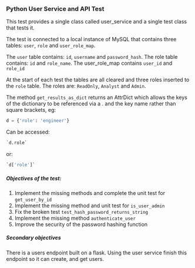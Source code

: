 ### Python User Service and API Test

This test provides a single class called user_service and a single test class that tests it. 

The test is connected to a local instance of MySQL that contains three tables:
`user`, `role` and `user_role_map`. 

The `user` table contains: `id`, `username` and `password_hash`. 
The role table contains: `id` and `role_name`. 
The user_role_map contains `user_id` and `role_id`

At the start of each test the tables are all cleared and three roles inserted to the `role` table. 
The roles are: `ReadOnly`, `Analyst` and `Admin`. 

The method `get_results_as_dict` returns an AttrDict which allows the keys of the dictionary to be referenced 
via a . and the key name rather than square brackets, eg:
```python 
d = {'role': 'engineer'}
```
Can be accessed:
```python
`d.role`
```
or:
```python
`d['role']`
```
 
##### Objectives of the test:
1. Implement the missing methods and complete the unit test for `get_user_by_id`
2. Implement the missing method and unit test for `is_user_admin`
3. Fix the broken test `test_hash_password_returns_string`
4. Implement the missing method `authenticate_user`
5. Improve the security of the password hashing function

##### Secondary objectives
There is a users endpoint built on a flask. Using the user service finish this endpoint so it can create, and get users. 
